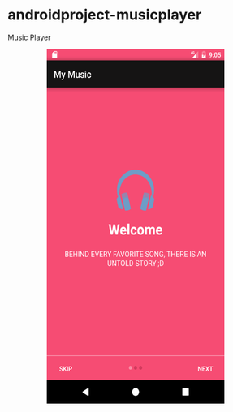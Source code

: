 # androidproject-musicplayer
Music Player 


<p align="center">
  <img src="https://github.com/inderjeetofficial/androidproject-musicplayer/blob/master/Screenshot_1493264173.png" width="350" height="700"/>
 
</p>



